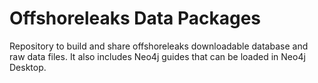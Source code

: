 # Offshoreleaks Data Packages

Repository to build and share offshoreleaks downloadable database and raw data files.
It also includes Neo4j guides that can be loaded in Neo4j Desktop.
